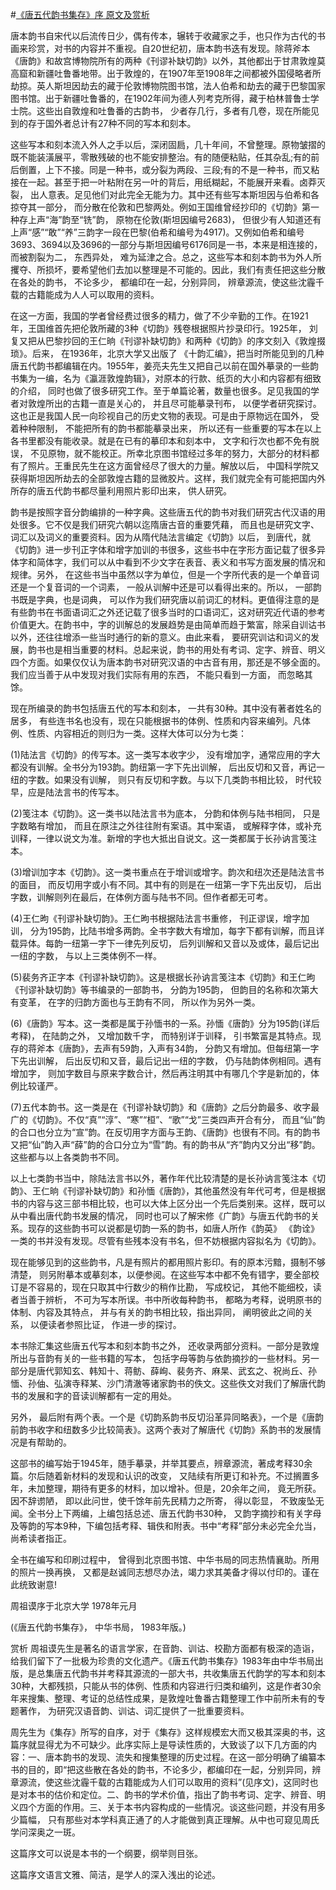 #[《唐五代韵书集存》序 原文及赏析](https://www.vrrw.net/wx/14431.html)

唐本韵书自宋代以后流传日少，偶有传本，辗转于收藏家之手，也只作为古代的书画来珍赏，对书的内容并不重视。自20世纪初，唐本韵书迭有发现。除蒋斧本《唐韵》和故宫博物院所有的两种《刊谬补缺切韵》以外，其他都出于甘肃敦煌莫高窟和新疆吐鲁番地带。出于敦煌的，在1907年至1908年之间都被外国侵略者所劫掠。英人斯坦因劫去的藏于伦敦博物院图书馆，法人伯希和劫去的藏于巴黎国家图书馆。出于新疆吐鲁番的，在1902年间为德人列考克所得，藏于柏林普鲁士学士院。这些出自敦煌和吐鲁番的古韵书， 少者存几行，多者有几卷，现在所能见到的存于国外者总计有27种不同的写本和刻本。

这些写本和刻本流入外人之手以后，深闭固扃，几十年间，不曾整理。原物皱摺的既不能装潢展平，零散残破的也不能安排整治。有的随便粘贴，任其杂乱;有的前后倒置，上下不接。同是一种书，或分裂为两段、三段;有的不是一种书，而又粘接在一起。甚至于把一叶粘附在另一叶的背后，用纸糊起，不能展开来看。卤莽灭裂， 出人意表。足见他们对此完全无能为力。其中还有些写本斯坦因与伯希和各掠夺其一部分， 而分散在伦敦和巴黎两处。例如王国维曾经抄印的《切韵》第一种存上声“海”韵至“铣”韵， 原物在伦敦(斯坦因编号2683)， 但很少有人知道还有上声“感”“敢”“养”三韵字一段在巴黎(伯希和编号为4917)。又例如伯希和编号3693、3694以及3696的一部分与斯坦因编号6176同是一书，本来是相连接的， 而被割裂为二， 东西异处， 难为延津之合。总之，这些写本和刻本韵书为外人所攫夺、所损坏，要希望他们去加以整理是不可能的。因此，我们有责任把这些分散在各处的韵书， 不论多少， 都编印在一起，分别异同， 辨章源流，使这些沈霾千载的古籍能成为人人可以取用的资料。

在这一方面，我国的学者曾经费过很多的精力，做了不少辛勤的工作。在1921年，王国维首先把伦敦所藏的3种《切韵》残卷根据照片抄录印行。1925年， 刘复又把从巴黎抄回的王仁晌《刊谬补缺切韵》和两种《切韵》的序文刻入《敦煌掇琐》。后来， 在1936年，北京大学又出版了 《十韵汇编》，把当时所能见到的几种唐五代韵书都编辑在内。1955年，姜亮夫先生又把自己以前在国外摹录的一些韵书集为一编，名为《瀛涯敦煌韵辑》，对原本的行款、纸页的大小和内容都有细致的介绍， 同时也做了很多研究工作。至于单篇论著，数量也很多。足见我国的学者对敦煌所出的古籍一直是关心的， 并且尽可能摹录刊布， 以便学者研究探讨。这也正是我国人民一向珍视自己的历史文物的表现。可是由于原物远在国外， 受着种种限制， 不能把所有的韵书都能摹录出来， 所以还有一些重要的写本在以上各书里都没有能收录。就是在已有的摹印本和刻本中， 文字和行次也都不免有脱误， 不见原物，就不能校正。所幸北京图书馆经过多年的努力，大部分的材料都有了照片。王重民先生在这方面曾经尽了很大的力量。解放以后， 中国科学院又获得斯坦因所劫去的全部敦煌古籍的显微胶片。这样，我们就完全有可能把国内外所存的唐五代韵书都尽量利用照片影印出来， 供人研究。



韵书是按照字音分韵编排的一种字典。这些唐五代的韵书对我们研究古代汉语的用处很多。它不仅是我们研究六朝以迄隋唐古音的重要凭藉， 而且也是研究文字、词汇以及词义的重要资料。因为从隋代陆法言编定《切韵》以后， 到唐代，就《切韵》进一步刊正字体和增字加训的书很多，这些书中在字形方面记载了很多异体字和简体字，我们可以从中看到不少文字在表音、表义和书写方面发展的情况和规律。另外， 在这些书当中虽然以字为单位，但是一个字所代表的是一个单音词还是一个复音词的一个词素， 一般从训解中还是可以看得出来的。所以， 一部韵书既是字典，也是词典， 可以作为我们研究唐以前词汇的材料。更值得注意的是有些韵书在书面语词汇之外还记载了很多当时的口语词汇，这对研究近代语的参考价值更大。在韵书中，字的训解总的发展趋势是由简单而趋于繁富，除采自训诂书以外，还往往增添一些当时通行的新的意义。由此来看， 要研究训诂和词义的发展，韵书也是相当重要的材料。总起来说，韵书的用处有考词、定字、辨音、明义四个方面。如果仅仅认为唐本韵书对研究汉语的中古音有用，那还是不够全面的。我们应当善于从中发现对我们实际有用的东西， 不能只看到一方面， 而忽略其馀。

现在所编录的韵书包括唐五代的写本和刻本， 一共有30种。其中没有著者姓名的居多， 有些连书名也没有，现在只能根据书的体例、性质和内容来编列。凡体例、性质、内容相近的则归为一类。这样大体可以分为七类：

(1)陆法言《切韵》的传写本。这一类写本收字少， 没有增加字，通常应用的字大都没有训解。全书分为193韵。韵纽第一字下先出训解， 后出反切和又音，再记一纽的字数。如果没有训解， 则只有反切和字数。与以下几类韵书相比较， 时代较早，应是陆法言书的传写本。

(2)笺注本《切韵》。这一类书以陆法言书为底本， 分韵和体例与陆书相同， 只是字数略有增加， 而且在原注之外往往附有案语。其中案语， 或解释字体，或补充训释，一律以说文为准。新增的字也大抵出自说文。这一类都属于长孙讷言笺注本。

(3)增训加字本《切韵》。这一类书重点在于增训或增字。韵次和纽次还是陆法言书的面目， 而反切用字或小有不同。其中有的则是在一纽第一字下先出反切， 后出字数，训解则列在最后，在体例方面与陆书不同。但作者都无可考。

(4)王仁昫《刊谬补缺切韵》。王仁昫书根据陆法言书重修， 刊正谬误，增字加训， 分为195韵，比陆书增多两韵。全书字数大有增加，每字下都有训解，而且详载异体。每韵一纽第一字下一律先列反切， 后列训解和又音以及或体，最后记出一纽的字数， 与以上三类体例不一样。

(5)裴务齐正字本《刊谬补缺切韵》。这是根据长孙讷言笺注本《切韵》和王仁昫《刊谬补缺切韵》等书编录的一部韵书， 分韵为195韵， 但韵目的名称和次第大有变革， 在字的归韵方面也与王韵有不同， 所以作为另外一类。

(6)《唐韵》写本。这一类都是属于孙愐书的一系。孙愐《唐韵》分为195韵(详后考释)， 在陆韵之外， 又增加数千字， 而特别详于训释， 引书繁富是其特点。现存的蒋斧本《唐韵》，去声有59韵，入声有34韵， 分韵又有增加。但每纽第一字下先出训解， 后出反切和又音，最后记出一纽的字数， 仍与陆韵体例相同。遇有增加字， 则加字数目与原来字数合计，然后再注明其中有哪几个字是新加的，体例比较谨严。

(7)五代本韵书。这一类是在《刊谬补缺切韵》和《唐韵》之后分韵最多、收字最广的《切韵》。不仅“真”“淳”、“寒”“桓”、“歌”“戈”三类四声开合有分， 而且“仙”韵的合口也分立为“宣”韵。在反切用字方面与王韵、《唐韵》也很有不同。有的韵书又把“仙”韵入声“薛”韵的合口分立为“雪”韵。有的韵书从“齐”韵内又分出“移”韵。这些都与以上各类韵书不同。

以上七类韵书当中，除陆法言书以外，著作年代比较清楚的是长孙讷言笺注本《切韵》、王仁晌《刊谬补缺切韵》和孙愐《唐韵》，其他虽然没有年代可考，但是根据书的内容与这三部书相比较，也可以大体上区分出一个先后类别来。这样，既可以从中看出唐代韵书发展的情况， 同时也可以了解宋修《广韵》与唐五代韵书的关系。现存的这些韵书可以说都是切韵一系的韵书，如唐人所作《韵英》 《韵诠》一类的书并没有发现。尽管有些残本没有书名，但不妨根据内容拟名为《切韵》。

现在能够见到的这些韵书，凡是有照片的都用照片影印。有的原本污黯，摄制不够清楚， 则另附摹本或摹刻本，以便参阅。在这些写本中都不免有错字，要全部校订是不容易的，现在只取其中行数少的稍作比勘， 写成校记， 其他不能细校，读者当善于辨析， 不可为写本所误。书中所收每种韵书， 都略为考释，说明原书的体制、内容及其特点， 并与有关的韵书相比较，指出异同， 阐明彼此之间的关系， 以便读者参照比证， 作进一步的探讨。

本书除汇集这些唐五代写本和刻本韵书之外， 还收录两部分资料。一部分是敦煌所出与音韵有关的一些书籍的写本， 包括字母等韵与依韵摘抄的一些材料。另一部分是唐代郭知玄、韩知十、蒋鲂、薛峋、裴务齐、麻杲、武玄之、祝尚丘、孙愐、孙伷、弘演寺释某、沙门清澈等诸家韵书的佚文。这些佚文对我们了解唐代韵书的发展和字的音读训解都有一定的用处。

另外， 最后附有两个表。一个是《切韵系韵书反切沿革异同略表》，一个是《唐韵前韵书收字和纽数多少比较简表》。这两个表对了解唐代《切韵》系韵书的发展情况是有帮助的。

这部书的编写始于1945年，随手摹录，并举其要点，辨章源流，著成考释30余篇。尔后随着新材料的发现和认识的改变， 又陆续有所更订和补充。不过搁置多年，未加整理，期待有更多的材料，加以增补。但是，20余年之间， 竟无所获。因不辞谫陋， 即以此问世，使千馀年前先民精力之所寄， 得以彰显， 不致废坠无闻。全书分上下两编，上编包括总述、唐五代韵书30种， 又韵字摘抄和有关字母及等韵的写本9种，下编包括考释、辑佚和附表。书中“考释”部分未必完全允当， 尚希读者指正。

全书在编写和印刷过程中， 曾得到北京图书馆、中华书局的同志热情襄助。所用的照片一换再换， 又都是赵诚同志想尽办法，竭力求其美备才得以付印的。谨在此统致谢意!

周祖谟序于北京大学 1978年元月

(《唐五代韵书集存》， 中华书局， 1983年版。)

赏析 周祖谟先生是著名的语言学家，在音韵、训诂、校勘方面都有极深的造诣，给我们留下了一批极为珍贵的文化遗产。《唐五代韵书集存》1983年由中华书局出版，是总集唐五代韵书并考释其源流的一部大书，共收集唐五代韵学的写本和刻本30种，大都残损，只能从书的体例、性质和内容进行归类和编列，这是作者30余年来搜集、整理、考证的总结性成果，是敦煌吐鲁番古籍整理工作中前所未有的专题著作， 为研究汉语音韵、训诂、词汇提供了一批重要资料。

周先生为《集存》所写的自序，对于《集存》这样规模宏大而又极其深奥的书，这篇序就显得尤为不可缺少。此序实际上是导读性质的，大致谈了以下几方面的内容：一、唐本韵书的发现、流失和搜集整理的历史过程。在这一部分明确了编纂本书的目的，即“把这些散在各处的韵书，不论多少，都编印在一起，分别异同，辨章源流，使这些沈霾千载的古籍能成为人们可以取用的资料”(见序文)，这同时也是对本书的估价和定位。二、韵书的学术价值，指出了韵书考词、定字、辨音、明义四个方面的作用。三、关于本书内容构成的一些情况。谈这些问题，并没有用多少篇幅， 只有那些对本学科真正通了的人才能做到真正理解。从中也可窥见周氏学问深奥之一斑。

这篇序文可以说是本书的一个纲要，纲举则目张。

这篇序文语言文雅、简洁，是学人的深入浅出的论述。

